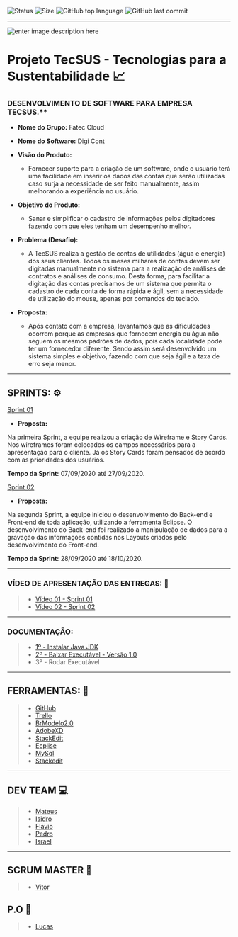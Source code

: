 ![Status](https://img.shields.io/badge/Status-In_progress-orange.svg)  ![Size](https://img.shields.io/github/repo-size/assenvitor/ProjetoTecSUS?color=Green&label=Repo%20Size&logo=TecSUS&logoColor=Yellow) ![GitHub top language](https://img.shields.io/github/languages/top/assenvitor/ProjetoTecSUS?color=yellow&logo=Tecsus&logoColor=yellow) ![GitHub last commit](https://img.shields.io/github/last-commit/assenvitor/ProjetoTecSUS?color=blue)



---
![enter image description here](https://github.com/assenvitor/ProjetoTecSUS/blob/master/Sprint%2001/Logo/DIGI%20CONT.png?raw=true%02)


# Projeto TecSUS - Tecnologias para a Sustentabilidade :chart_with_upwards_trend:

### DESENVOLVIMENTO DE SOFTWARE PARA EMPRESA TECSUS.**

- **Nome do Grupo:** Fatec Cloud
- **Nome do Software:** Digi Cont
- **Visão do Produto:** 
   - Fornecer suporte para a criação de um software, onde o usuário terá uma facilidade em inserir os dados das contas que serão utilizadas caso surja a necessidade de ser feito manualmente, assim melhorando a experiência no usuário.
  
  
 - **Objetivo do Produto:** 
   - Sanar e simplificar o cadastro de informações pelos digitadores fazendo com que eles tenham um desempenho melhor.
  
- **Problema (Desafio):** 
	- A TecSUS realiza a gestão de contas de utilidades (água e energia) dos seus clientes. Todos os meses milhares de contas devem ser digitadas manualmente no sistema para a realização de análises de contratos e análises de consumo.
Desta forma, para facilitar a digitação das contas precisamos de um sistema que permita o cadastro de cada conta de forma rápida e ágil, sem a necessidade de utilização do mouse, apenas por comandos do teclado.

- **Proposta:**

	- Após contato com a empresa, levantamos que as dificuldades ocorrem porque as empresas que fornecem energia ou água não seguem os mesmos padrões de dados, pois cada localidade pode ter um fornecedor diferente. Sendo assim será desenvolvido um sistema simples e objetivo, fazendo com que seja ágil e a taxa de erro seja menor.
---

## SPRINTS: :gear:

[Sprint 01](https://github.com/assenvitor/ProjetoTecSUS/tree/master/Sprint%2001)

- **Proposta:**

Na primeira Sprint, a equipe realizou a criação de Wireframe e Story Cards. Nos wireframes foram colocados os campos necessários para a apresentação para o cliente. Já os Story Cards foram pensados de acordo com as prioridades dos usuários.

**Tempo da Sprint:** 07/09/2020 até 27/09/2020.

[Sprint 02](https://github.com/assenvitor/ProjetoTecSUS/tree/master/Sprint%2002)

- **Proposta:**

Na segunda Sprint, a equipe iniciou o desenvolvimento do Back-end e Front-end de toda aplicação, utilizando a ferramenta Eclipse. O desenvolvimento do Back-end foi realizado a manipulação de dados para a gravação das informações contidas nos Layouts criados pelo desenvolvimento do Front-end.

**Tempo da Sprint:** 28/09/2020 até 18/10/2020.

---

### VÍDEO DE APRESENTAÇÃO DAS ENTREGAS: :movie_camera:
> - [Vídeo 01 - Sprint 01](https://drive.google.com/file/d/15jyLiNlI4ROETPznqx-H09QlZZ691C35/view?usp=sharing)
> - [Vídeo 02 - Sprint 02](https://drive.google.com/file/d/1yMGlzzZ68rYnkbwdPhe_jft0DxHuUz5P/view?usp=sharing)

---
### DOCUMENTAÇÃO:

>   - [1º - Instalar Java JDK](https://www.oracle.com/br/java/technologies/javase/javase-jdk8-downloads.html)
>   - [2º - Baixar Executável - Versão 1.0](https://github.com/assenvitor/ProjetoTecSUS/raw/master/Sprint%2002/Execut%C3%A1vel/DigiCont.jar) 
>    - 3º - Rodar Executável
---
## FERRAMENTAS: :wrench:
> - [GitHub](https://github.com/assenvitor/ProjetoTecSUS)
> - [Trello](https://trello.com)
> - [BrModelo2.0](https://baixe.net/baixar/down4373.html)
> - [AdobeXD](https://www.adobe.com/br/products/xd.html)
> - [StackEdit]( https://stackedit.io/)
> - [Ecplise](https://www.eclipse.org/downloads/)
> - [MySql](https://www.mysql.com/)
> - [Stackedit](https://stackedit.io/)

---

## DEV TEAM :computer: 

> - [Mateus](https://github.com/mateuscamargo)
> - [Isidro](https://github.com/Isidro013)
> - [Flavio](https://github.com/flavioalepereira)
> - [Pedro](https://github.com/pedrogarcia1910)
> - [Israel](https://github.com/israelaguiar)

 ---
## SCRUM MASTER :robot:

> - [Vitor](https://github.com/assenvitor)

## P.O :dart:

> - [Lucas](https://github.com/LucasMonteiiroo)



<!--stackedit_data:
eyJoaXN0b3J5IjpbLTE3MTI0MzQzODUsMjgyMDk2ODk3LC0zOD
QxNzQ4NSwtNDQ3MDg2ODU0LDEzOTMxMDk4NzcsLTY0MjQ5MzI3
OSwtNjQyNDkzMjc5LDkwNDk4NjcyMiwxODQ2MjU1NDAwLC03Mj
A2NDE4ODgsLTExOTYxMTYwMzIsMTYxOTcxNjc3NiwyMDY5ODAx
NzY5LC0xMjU1ODE1NTEwLC04MzE5OTEwNTAsLTIxNDA5NTQ1Nj
YsMTY1NDU5MjgxNiw3MzQ4MTAxMDUsNzcxNTY5NTIzLDI1NDA1
MThdfQ==
-->